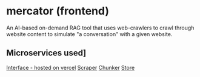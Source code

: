 # mercator (frontend)
An AI-based on-demand RAG tool that uses web-crawlers to crawl through website content to simulate "a conversation" with a given website.

## Microservices used]
[Interface - hosted on vercel](https://github.com/themohitnair/mercator-interface)
[Scraper](https://github.com/themohitnair/mercator-scraper)
[Chunker](https://github.com/themohitnair/mercator-chunk)
[Store](https://github.com/themohitnair/mercator-store)